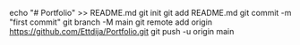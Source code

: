 echo "# Portfolio" >> README.md
git init
git add README.md
git commit -m "first commit"
git branch -M main
git remote add origin https://github.com/Ettdija/Portfolio.git
git push -u origin main
